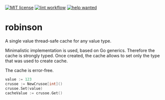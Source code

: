 [![MIT license](https://img.shields.io/badge/License-MIT-blue.svg)](https://github.com/kaatinga/robinson/blob/main/LICENSE)
[![lint workflow](https://github.com/kaatinga/robinson/actions/workflows/golangci-lint.yml/badge.svg)](https://github.com/kaatinga/robinson/actions?query=workflow%3Alinter)
[![help wanted](https://img.shields.io/badge/Help%20wanted-True-yellow.svg)](https://github.com/robinson/strconv/issues?q=is%3Aopen+is%3Aissue+label%3A%22help+wanted%22)

# robinson

A single value thread-safe cache for any value type. 

Minimalistic implementation is used, based on Go generics. Therefore the cache is strongly typed.
Once created, the cache allows to set only the type that was used to create cache.

The cache is error-free.

```go
value := 123
crusoe := NewCrusoe[int]()
crusoe.Set(value)
cacheValue := crusoe.Get()
```